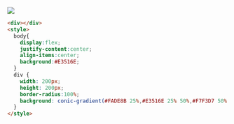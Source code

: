 ![](https://cssbattle.dev/targets/6.png)

```HTML
<div></div>
<style>
  body{
    display:flex;
    justify-content:center;
    align-items:center;
    background:#E3516E;
  }
  div {
    width: 200px;
    height: 200px;
    border-radius:100%;
    background: conic-gradient(#FADE8B 25%,#E3516E 25% 50%,#F7F3D7 50% 75%,#51B5A9 75%);
  }
</style>
```
